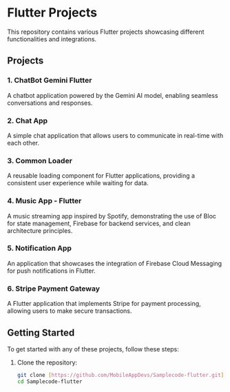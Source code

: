 # Flutter Projects

This repository contains various Flutter projects showcasing different functionalities and integrations.

## Projects

### 1. ChatBot Gemini Flutter
A chatbot application powered by the Gemini AI model, enabling seamless conversations and responses.

### 2. Chat App
A simple chat application that allows users to communicate in real-time with each other.

### 3. Common Loader
A reusable loading component for Flutter applications, providing a consistent user experience while waiting for data.

### 4. Music App - Flutter
A music streaming app inspired by Spotify, demonstrating the use of Bloc for state management, Firebase for backend services, and clean architecture principles.

### 5. Notification App
An application that showcases the integration of Firebase Cloud Messaging for push notifications in Flutter.

### 6. Stripe Payment Gateway
A Flutter application that implements Stripe for payment processing, allowing users to make secure transactions.

## Getting Started

To get started with any of these projects, follow these steps:

1. Clone the repository:
   ```bash
   git clone [https://github.com/MobileAppDevs/Samplecode-flutter.git](https://github.com/MobileAppDevs/Samplecode-flutter.git)
   cd Samplecode-flutter
